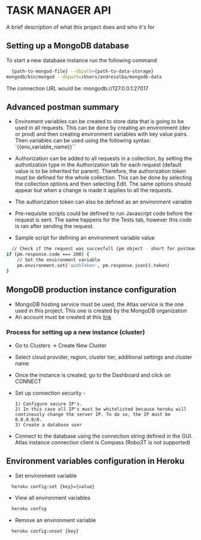 
# TASK MANAGER API

A brief description of what this project does and who it's for


## Setting up a MongoDB database

To start a new database instance run the following command

```bash
  {path-to-mongod-file} --dbpath={path-to-data-storage}
mongodb/bin/mongod --dbpath=/Users/andresalba/mongodb-data
```
The connection URL would be: mongodb://127.0.0.1:27017

## Advanced postman summary

- Enviroment variables can be created to store data that is going to be used in all requests. This can be done by creating an environment (dev or prod) and then creating environment variables with key value pairs. Then variables can be used using the following syntax: `{{env_variable_name}}``

- Authorization can be added to all requests in a collection, by setting the authotization type in the Authorization tab for each request (default value is to be inherited for parent). Therefore, the authorization token must be defined for the whole collection. This can be done by selecting the collection options and then selecting Edit. The same options should appear but when a change is made it applies to all the requests.
- The authorization token can also be defined as an environment variable

- Pre-requisite scripts could be defined to run Javascript code before the request is sent. The same happens for the Tests tab, however this code is ran after sending the request.
- Sample script for defining an environment variable value

```bash
  // Check if the request was succesfull (pm object - short for postman)
if (pm.response.code === 200) {
    // Set the environment variable
    pm.environment.set('authToken', pm.response.json().token)
}
```
## MongoDB production instance configuration

- MongoDB hosting service must be used, the Atlas service is the one used in this project. This one is created by the MongoDB organization
- An account must be created at this [link](https://www.mongodb.com/atlas/database)

### Process for setting up a new instance (cluster)
- Go to Clusters -> Create New Cluster
- Select cloud provider, region, cluster tier, additional settings and cluster name
- Once the instance is created, go to the Dashboard and click on CONNECT
- Set up connection security - 
      
      1) Configure secure IP's. 
      2) In this case all IP's must be whitelisted because heroku will continously change the server IP. To do so, the IP must be 0.0.0.0/0.  
      3) Create a database user
- Connect to the database using the connection string defined in the GUI. Atlas instance connection client is Compass (Robo3T is not supported)

## Environment variables configuration in Heroku
- Set environment variable
```bash
  heroku config:set {key}={value}
```
- View all environment variables

```bash
  heroku config
```
- Remove an environment variable
```bash
  heroku config:unset {key}

```
